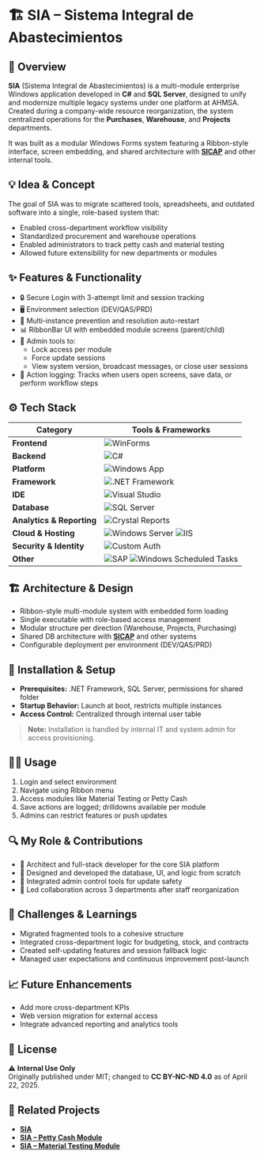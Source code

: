 # 🏗 SIA – Sistema Integral de Abastecimientos

## 🧭 Overview
**SIA** (Sistema Integral de Abastecimientos) is a multi-module enterprise Windows application developed in **C#** and **SQL Server**, designed to unify and modernize multiple legacy systems under one platform at AHMSA.  
Created during a company-wide resource reorganization, the system centralized operations for the **Purchases**, **Warehouse**, and **Projects** departments.  

It was built as a modular Windows Forms system featuring a Ribbon-style interface, screen embedding, and shared architecture with **[SICAP](https://github.com/HermiloOrtega/SICAP)** and other internal tools.

## 💡 Idea & Concept
The goal of SIA was to migrate scattered tools, spreadsheets, and outdated software into a single, role-based system that:
- Enabled cross-department workflow visibility
- Standardized procurement and warehouse operations
- Enabled administrators to track petty cash and material testing
- Allowed future extensibility for new departments or modules

## ✨ Features & Functionality
- 🔒 Secure Login with 3-attempt limit and session tracking
- 🖥 Environment selection (DEV/QAS/PRD)
- 🚫 Multi-instance prevention and resolution auto-restart
- 📊 RibbonBar UI with embedded module screens (parent/child)
- 🔧 Admin tools to:
  - Lock access per module
  - Force update sessions
  - View system version, broadcast messages, or close user sessions
- 🧾 Action logging: Tracks when users open screens, save data, or perform workflow steps

## ⚙️ Tech Stack
| Category                | Tools & Frameworks |
|-------------------------|--------------------|
| **Frontend**            | ![WinForms](https://img.shields.io/badge/WinForms-512BD4?logo=.net&logoColor=white&style=for-the-badge) |
| **Backend**             | ![C#](https://img.shields.io/badge/C%23-239120?logo=c-sharp&logoColor=white&style=for-the-badge) |
| **Platform**            | ![Windows App](https://img.shields.io/badge/Windows%20App-0078D4?logo=windows&logoColor=white&style=for-the-badge) |
| **Framework**           | ![.NET Framework](https://img.shields.io/badge/.NET%20Framework-512BD4?logo=.net&logoColor=white&style=for-the-badge) |
| **IDE**                 | ![Visual Studio](https://img.shields.io/badge/Visual%20Studio-5C2D91?logo=visualstudio&logoColor=white&style=for-the-badge) |
| **Database**            | ![SQL Server](https://img.shields.io/badge/SQL%20Server-CC2927?logo=microsoft-sql-server&logoColor=white&style=for-the-badge) |
| **Analytics & Reporting** | ![Crystal Reports](https://img.shields.io/badge/Crystal%20Reports-000000?style=for-the-badge) |
| **Cloud & Hosting** | ![Windows Server](https://img.shields.io/badge/Windows%20Server-0078D4?logo=windows&logoColor=white&style=for-the-badge) ![IIS](https://img.shields.io/badge/IIS-0078D7?logo=microsoft&logoColor=white&style=for-the-badge) |
| **Security & Identity** | ![Custom Auth](https://img.shields.io/badge/Custom%20Auth-000000?style=for-the-badge&logo=key&logoColor=white) |
| **Other**               | ![SAP](https://img.shields.io/badge/SAP-000000?logo=sap&logoColor=white&style=for-the-badge) ![Windows Scheduled Tasks](https://img.shields.io/badge/Windows%20Scheduled%20Tasks-0078D4?logo=windows&logoColor=white&style=for-the-badge) |

## 🏗 Architecture & Design
- Ribbon-style multi-module system with embedded form loading
- Single executable with role-based access management
- Modular structure per direction (Warehouse, Projects, Purchasing)
- Shared DB architecture with **[SICAP](https://github.com/HermiloOrtega/SICAP)** and other systems
- Configurable deployment per environment (DEV/QAS/PRD)

## 🚀 Installation & Setup
- **Prerequisites:** .NET Framework, SQL Server, permissions for shared folder
- **Startup Behavior:** Launch at boot, restricts multiple instances
- **Access Control:** Centralized through internal user table

> **Note:** Installation is handled by internal IT and system admin for access provisioning.

## 🧑‍💻 Usage
1. Login and select environment
2. Navigate using Ribbon menu
3. Access modules like Material Testing or Petty Cash
4. Save actions are logged; drilldowns available per module
5. Admins can restrict features or push updates

## 🔍 My Role & Contributions
- 💼 Architect and full-stack developer for the core SIA platform
- 🧱 Designed and developed the database, UI, and logic from scratch
- 🔧 Integrated admin control tools for update safety
- 🤝 Led collaboration across 3 departments after staff reorganization

## 🧗 Challenges & Learnings
- Migrated fragmented tools to a cohesive structure
- Integrated cross-department logic for budgeting, stock, and contracts
- Created self-updating features and session fallback logic
- Managed user expectations and continuous improvement post-launch

## 📈 Future Enhancements
- Add more cross-department KPIs
- Web version migration for external access
- Integrate advanced reporting and analytics tools

## 🪪 License
⚠️ **Internal Use Only**  
Originally published under MIT; changed to **CC BY-NC-ND 4.0** as of April 22, 2025.

## 🔗 Related Projects
- **[SIA](https://github.com/HermiloOrtega/SIA)**
- **[SIA – Petty Cash Module](https://github.com/HermiloOrtega/SIA-Petty-Cash)**
- **[SIA – Material Testing Module](https://github.com/HermiloOrtega/SIA-Material-Testing)**
